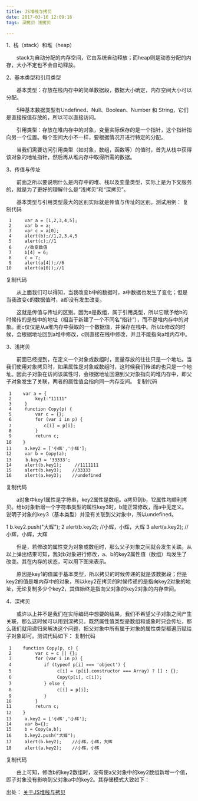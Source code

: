 ```yaml
---
title: JS堆栈与拷贝
date: 2017-03-16 12:09:16
tags: 深拷贝 浅拷贝

---
```

1、栈（stack）和堆（heap）

　　stack为自动分配的内存空间，它由系统自动释放；而heap则是动态分配的内存，大小不定也不会自动释放。　　　　　　　

2、基本类型和引用类型

　　基本类型：存放在栈内存中的简单数据段，数据大小确定，内存空间大小可以分配。

　　5种基本数据类型有Undefined、Null、Boolean、Number 和 String，它们是直接按值存放的，所以可以直接访问。

　　引用类型：存放在堆内存中的对象，变量实际保存的是一个指针，这个指针指向另一个位置。每个空间大小不一样，要根据情况开进行特定的分配。

　　当我们需要访问引用类型（如对象，数组，函数等）的值时，首先从栈中获得该对象的地址指针，然后再从堆内存中取得所需的数据。

3、传值与传址

　　前面之所以要说明什么是内存中的堆、栈以及变量类型，实际上是为下文服务的，就是为了更好的理解什么是“浅拷贝”和“深拷贝”。

　　基本类型与引用类型最大的区别实际就是传值与传址的区别。测试用例：
复制代码
	
	 1     var a = [1,2,3,4,5];
	 2     var b = a;
	 3     var c = a[0];
	 4     alert(b);//1,2,3,4,5
	 5     alert(c);//1
	 6     //改变数值        
	 7     b[4] = 6;
	 8     c = 7;
	 9     alert(a[4]);//6
	10     alert(a[0]);//1

复制代码

　　从上面我们可以得知，当我改变b中的数据时，a中数据也发生了变化；但是当我改变c的数据值时，a却没有发生改变。

　　这就是传值与传址的区别。因为a是数组，属于引用类型，所以它赋予给b的时候传的是栈中的地址（相当于新建了一个不同名“指针”），而不是堆内存中的对象。而c仅仅是从a堆内存中获取的一个数据值，并保存在栈中。所以b修改的时候，会根据地址回到a堆中修改，c则直接在栈中修改，并且不能指向a堆内存中。

3、浅拷贝

　　前面已经提到，在定义一个对象或数组时，变量存放的往往只是一个地址。当我们使用对象拷贝时，如果属性是对象或数组时，这时候我们传递的也只是一个地址。因此子对象在访问该属性时，会根据地址回溯到父对象指向的堆内存中，即父子对象发生了关联，两者的属性值会指向同一内存空间。
复制代码
	
	 1 　　var a = {
	 2         key1:"11111"
	 3     }
	 4     function Copy(p) {
	 5         var c = {};
	 6         for (var i in p) { 
	 7         　　c[i] = p[i];
	 8         }
	 9         return c;
	10 　　}
	11     a.key2 = ['小辉','小辉'];
	12     var b = Copy(a);
	13 　　 b.key3 = '33333';
	14     alert(b.key1);     //1111111
	15     alert(b.key3);    //33333
	16     alert(a.key3);    //undefined

复制代码

　　a对象中key1属性是字符串，key2属性是数组。a拷贝到b，12属性均顺利拷贝。给b对象新增一个字符串类型的属性key3时，b能正常修改，而a中无定义。说明子对象的key3（基本类型）并没有关联到父对象中，所以undefined。

1 b.key2.push("大辉");
2 alert(b.key2);    //小辉，小辉，大辉
3 alert(a.key2);    //小辉，小辉，大辉

　　但是，若修改的属性变为对象或数组时，那么父子对象之间就会发生关联。从以上弹出结果可知，我对b对象进行修改，a、b的key2属性值（数组）均发生了改变。其在内存的状态，可以用下图来表示。

　　原因是key1的值属于基本类型，所以拷贝的时候传递的就是该数据段；但是key2的值是堆内存中的对象，所以key2在拷贝的时候传递的是指向key2对象的地址，无论复制多少个key2，其值始终是指向父对象的key2对象的内存空间。

4、深拷贝

 　　或许以上并不是我们在实际编码中想要的结果，我们不希望父子对象之间产生关联，那么这时候可以用到深拷贝。既然属性值类型是数组和或象时只会传址，那么我们就用递归来解决这个问题，把父对象中所有属于对象的属性类型都遍历赋给子对象即可。测试代码如下：
复制代码

	 1 　　function Copy(p, c) {
	 2         var c = c || {};
	 3         for (var i in p) {
	 4         　　if (typeof p[i] === 'object') {
	 5         　　　　　c[i] = (p[i].constructor === Array) ? [] : {};
	 6         　　　　　Copy(p[i], c[i]);
	 7         　　} else {
	 8         　　　　　c[i] = p[i];
	 9         　　}
	10         }
	11         return c;
	12 　　}    
	13     a.key2 = ['小辉','小辉'];
	14     var b={};
	15     b = Copy(a,b);        
	16     b.key2.push("大辉");
	17     alert(b.key2);    //小辉，小辉，大辉
	18     alert(a.key2);    //小辉，小辉

复制代码

　　由上可知，修改b的key2数组时，没有使a父对象中的key2数组新增一个值，即子对象没有影响到父对象a中的key2。其存储模式大致如下：

出处：
[关于JS堆栈与拷贝](http://www.cnblogs.com/chengguanhui/p/4737413.html)